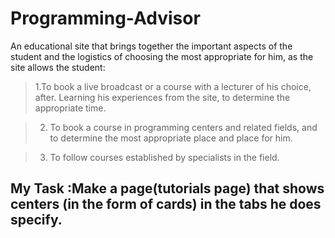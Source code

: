 # Programming-Advisor
An educational site that brings together the important aspects of the student and the logistics of choosing the most appropriate for him, as the site allows the student: 
>1.To book a live broadcast or a course with a lecturer of his choice, after. Learning his experiences from the site, to determine the appropriate time.

>2. To book a course in programming centers and related fields, and to determine the most appropriate place and place for him.

>3. To follow courses established by specialists in the field.

## **My Task** :Make a page(tutorials page) that shows centers (in the form of cards) in the tabs he does specify.
